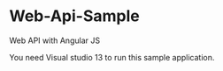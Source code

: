 # Web-Api-Sample
Web API with Angular JS

You need Visual studio 13 to run this sample application.

